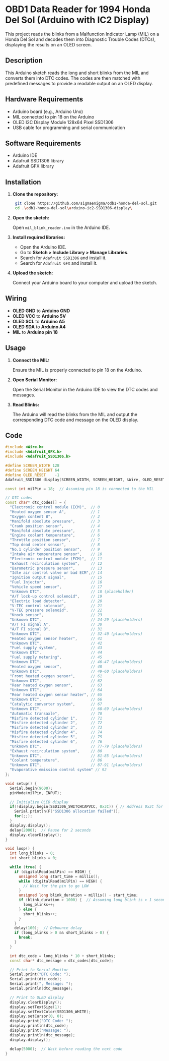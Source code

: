 # OBD1 Data Reader for 1994 Honda Del Sol (Arduino with IC2 Display)

This project reads the blinks from a Malfunction Indicator Lamp (MIL) on a Honda Del Sol and decodes them into Diagnostic Trouble Codes (DTCs), displaying the results on an OLED screen.

## Description

This Arduino sketch reads the long and short blinks from the MIL and converts them into DTC codes. The codes are then matched with predefined messages to provide a readable output on an OLED display.

## Hardware Requirements

- Arduino board (e.g., Arduino Uno)
- MIL connected to pin 18 on the Arduino
- OLED I2C Display Module 128x64 Pixel SSD1306
- USB cable for programming and serial communication

## Software Requirements

- Arduino IDE
- Adafruit SSD1306 library
- Adafruit GFX library

## Installation

1. **Clone the repository:**

   ```bash
    git clone https://github.com/sigmaenigma/odb1-honda-del-sol.git
    cd .\odb1-honda-del-sol\arduino-ic2-SSD1306-display\
    ```

2. **Open the sketch:**

   Open `mil_blink_reader.ino` in the Arduino IDE.

3. **Install required libraries:**

   - Open the Arduino IDE.
   - Go to **Sketch > Include Library > Manage Libraries**.
   - Search for `Adafruit SSD1306` and install it.
   - Search for `Adafruit GFX` and install it.

4. **Upload the sketch:**

   Connect your Arduino board to your computer and upload the sketch.

## Wiring

- **OLED GND** to **Arduino GND**
- **OLED VCC** to **Arduino 5V**
- **OLED SCL** to **Arduino A5**
- **OLED SDA** to **Arduino A4**
- **MIL** to **Arduino pin 18**

## Usage

1. **Connect the MIL:**

   Ensure the MIL is properly connected to pin 18 on the Arduino.

2. **Open Serial Monitor:**

   Open the Serial Monitor in the Arduino IDE to view the DTC codes and messages.

3. **Read Blinks:**

   The Arduino will read the blinks from the MIL and output the corresponding DTC code and message on the OLED display.

## Code

```cpp
#include <Wire.h>
#include <Adafruit_GFX.h>
#include <Adafruit_SSD1306.h>

#define SCREEN_WIDTH 128
#define SCREEN_HEIGHT 64
#define OLED_RESET    -1
Adafruit_SSD1306 display(SCREEN_WIDTH, SCREEN_HEIGHT, &Wire, OLED_RESET);

const int milPin = 18;  // Assuming pin 18 is connected to the MIL

// DTC codes
const char* dtc_codes[] = {
  "Electronic control module (ECM)",  // 0
  "Heated oxygen sensor A",           // 1
  "Oxygen content B",                 // 2
  "Manifold absolute pressure",       // 3
  "Crank position sensor",            // 4
  "Manifold absolute pressure",       // 5
  "Engine coolant temperature",       // 6
  "Throttle position sensor",         // 7
  "Top dead center sensor",           // 8
  "No.1 cylinder position sensor",    // 9
  "Intake air temperature sensor",    // 10
  "Electronic control module (ECM)",  // 11
  "Exhaust recirculation system",     // 12
  "Barometric pressure sensor",       // 13
  "Idle air control valve or bad ECM",// 14
  "Ignition output signal",           // 15
  "Fuel Injector",                    // 16
  "Vehicle speed sensor",             // 17
  "Unknown DTC",                      // 18 (placeholder)
  "A/T lock-up control solenoid",     // 19
  "Electric load detector",           // 20
  "V-TEC control solenoid",           // 21
  "V-TEC pressure solenoid",          // 22
  "Knock sensor",                     // 23
  "Unknown DTC",                      // 24-29 (placeholders)
  "A/T FI signal A",                  // 30
  "A/T FI signal B",                  // 31
  "Unknown DTC",                      // 32-40 (placeholders)
  "Heated oxygen sensor heater",      // 41
  "Unknown DTC",                      // 42
  "Fuel supply system",               // 43
  "Unknown DTC",                      // 44
  "Fuel supply metering",             // 45
  "Unknown DTC",                      // 46-47 (placeholders)
  "Heated oxygen sensor",             // 48
  "Unknown DTC",                      // 49-60 (placeholders)
  "Front heated oxygen sensor",       // 61
  "Unknown DTC",                      // 62
  "Rear heated oxygen sensor",        // 63
  "Unknown DTC",                      // 64
  "Rear heated oxygen sensor heater", // 65
  "Unknown DTC",                      // 66
  "Catalytic converter system",       // 67
  "Unknown DTC",                      // 68-69 (placeholders)
  "Automatic transaxle",              // 70
  "Misfire detected cylinder 1",      // 71
  "Misfire detected cylinder 2",      // 72
  "Misfire detected cylinder 3",      // 73
  "Misfire detected cylinder 4",      // 74
  "Misfire detected cylinder 5",      // 75
  "Misfire detected cylinder 6",      // 76
  "Unknown DTC",                      // 77-79 (placeholders)
  "Exhaust recirculation system",     // 80
  "Unknown DTC",                      // 81-85 (placeholders)
  "Coolant temperature",              // 86
  "Unknown DTC",                      // 87-91 (placeholders)
  "Evaporative emission control system" // 92
};

void setup() {
  Serial.begin(9600);
  pinMode(milPin, INPUT);

  // Initialize OLED display
  if(!display.begin(SSD1306_SWITCHCAPVCC, 0x3C)) { // Address 0x3C for 128x64
    Serial.println(F("SSD1306 allocation failed"));
    for(;;);
  }
  display.display();
  delay(2000);  // Pause for 2 seconds
  display.clearDisplay();
}

void loop() {
  int long_blinks = 0;
  int short_blinks = 0;

  while (true) {
    if (digitalRead(milPin) == HIGH) {
      unsigned long start_time = millis();
      while (digitalRead(milPin) == HIGH) {
        // Wait for the pin to go LOW
      }
      unsigned long blink_duration = millis() - start_time;
      if (blink_duration > 1000) {  // Assuming long blink is > 1 second
        long_blinks++;
      } else {
        short_blinks++;
      }
    }
    delay(100);  // Debounce delay
    if (long_blinks > 0 && short_blinks > 0) {
      break;
    }
  }

  int dtc_code = long_blinks * 10 + short_blinks;
  const char* dtc_message = dtc_codes[dtc_code];

  // Print to Serial Monitor
  Serial.print("DTC Code: ");
  Serial.print(dtc_code);
  Serial.print(", Message: ");
  Serial.println(dtc_message);

  // Print to OLED display
  display.clearDisplay();
  display.setTextSize(1);
  display.setTextColor(SSD1306_WHITE);
  display.setCursor(0, 0);
  display.print("DTC Code: ");
  display.println(dtc_code);
  display.print("Message: ");
  display.println(dtc_message);
  display.display();

  delay(5000);  // Wait before reading the next code
}
```
